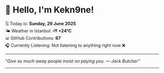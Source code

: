 # 👋 Hello, I'm Kekn9ne!

🗓️ Today is: **Sunday, 29 June 2025**  
🌤️ Weather in Istanbul: **⛅️  +24°C**  
📊 GitHub Contributions: **67**  
🎧 Currently Listening: Not listening to anything right now ❌

---

_"Give so much away people insist on paying you. — *Jack Butcher*"_

---
